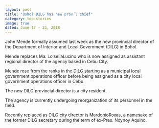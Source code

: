 ```yaml
---
layout: post
title: "Bohol DILG has new prov’l chief"
category: top-stories
image: true
dated: June 17 - 23, 2018
---
```


John Mende formally assumed last week as the new provincial director of the Department of Interior and Local Government (DILG) in Bohol.

Mende replaces Ma. LoisellaLucino who is now assigned as assistant regional director of the agency based in Cebu City.

Mende rose from the ranks in the DILG starting as a municipal local government operations officer before being assigned as a city local government operations officer in Cebu.

The new DILG provincial director is a city resident.

The agency is currently undergoing reorganization of its personnel in the field. 

Recently replaced as DILG city director is MardonioRoxas, a namesake of the former DILG secretary during the term of ex-Pres. Noynoy Aquino.